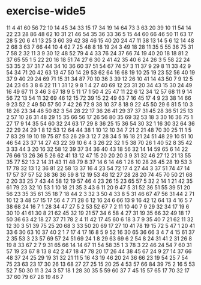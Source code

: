 # exercise-wide5
11
4
41
60
56
72
10
14
45
34
33
15
17
34
19
14
64
73
3
63
20
39
10
11
54
14
22
23
28
86
48
62
10
31
21
46
54
35
36
33
36
5
15
44
60
66
46
50
11
63
17
28
5
20
6
41
13
25
3
60
39
42
38
46
15
40
20
24
47
11
38
13
14
5
6
12
14
48
2
68
3
63
7
66
44
10
4
62
7
25
48
8
18
19
24
3
49
18
28
11
35
5
55
36
75
31
7
58
2
32
11
3
9
30
12
48
52
79
4
4
33
76
24
37
66
74
19
40
20
18
18
81
2
37
65
55
1
5
22
20
16
18
51
74
27
6
30
2
41
42
35
40
6
24
26
3
5
58
22
24
53
35
2
37
31
7
44
34
10
36
60
37
51
54
67
74
57
3
11
37
9
29
8
11
33
42
9
54
34
71
20
42
63
13
47
50
14
29
53
62
64
16
68
19
10
25
19
23
52
56
40
19
37
9
40
29
24
69
71
15
31
34
87
70
10
36
3
39
12
26
10
41
14
43
50
7
9
12
5
24
23
65
3
8
6
22
11
1
31
12
9
8
1
4
27
40
69
12
23
31
20
34
43
15
30
24
49
16
49
67
11
3
46
3
67
18
9
5
11
17
1
50
4
25
47
11
22
6
12
34
12
57
68
11
9
14
56
72
13
54
11
32
69
46
12
15
72
39
15
22
49
63
7
16
45
17
4
9
23
38
14
66
9
23
52
2
49
50
57
50
7
42
26
72
9
38
10
37
8
18
9
22
45
50
29
6
81
5
10
3
18
26
23
34
46
50
82
3
54
28
22
17
36
26
41
29
37
37
31
45
28
36
51
25
13
2
57
10
26
31
48
29
15
35
66
56
17
26
56
80
35
69
32
53
18
3
30
16
36
75
1
27
17
9
14
35
54
60
32
24
63
17
29
8
36
25
15
36
54
30
32
1
16
30
32
64
36
22
29
24
29
1
8
12
53
12
64
44
38
1
10
12
10
34
7
21
2
21
48
70
30
25
11
1
5
7
83
29
19
10
19
75
87
53
26
29
3
12
7
28
34
5
16
18
21
24
51
48
29
10
51
10
46
54
23
37
14
27
43
22
39
10
6
4
3
26
22
32
1
5
38
70
26
1
40
52
8
35
42
3
33
44
3
20
16
32
58
12
39
37
34
36
40
43
18
56
32
14
14
59
65
6
14
22
76
66
13
26
36
5
26
62
41
13
12
47
15
20
20
20
3
9
31
32
46
27
12
21
13
55
35
77
52
13
2
14
31
43
11
48
79
8
37
14
6
14
46
1
26
10
28
26
45
28
19
53
3
17
78
32
13
12
36
81
22
58
13
37
16
4
23
54
72
17
4
27
44
3
37
51
74
47
14
17
57
37
57
52
38
36
36
59
8
12
19
53
48
12
27
28
28
20
74
45
70
50
21
68
2
20
33
25
7
43
44
58
12
19
57
46
4
23
26
15
23
65
57
5
32
2
14
1
21
42
35
61
79
23
32
10
53
1
10
18
21
35
3
43
6
11
20
9
47
5
31
52
36
51
55
39
51
20
56
23
35
35
61
35
18
7
18
44
2
3
32
3
50
4
33
8
5
31
46
67
47
56
31
44
2
71
10
12
3
48
57
15
17
56
4
7
71
28
6
12
16
24
6
66
13
9
16
42
12
64
13
4
16
5
7
38
68
24
16
7
1
28
34
47
27
5
2
53
52
67
7
2
11
10
40
7
9
29
32
34
17
19
6
30
10
41
61
30
8
21
62
45
32
19
21
57
34
6
58
4
27
31
19
35
66
32
49
18
17
50
36
63
42
18
27
37
71
78
2
4
11
42
17
45
60
6
18
3
7
9
35
40
7
21
62
11
32
12
30
3
51
39
75
25
20
68
3
33
50
20
69
17
27
10
41
78
19
15
72
5
47
1
20
41
33
6
30
63
10
37
40
2
1
7
17
4
17
16
8
5
9
52
16
30
65
36
66
3
4
7
4
15
61
37
2
35
53
3
23
57
69
57
24
51
69
24
1
8
29
63
69
6
2
54
8
24
31
41
2
31
26
8
19
8
33
67
2
7
9
31
65
66
14
14
67
11
54
58
35
1
3
78
3
22
46
24
54
7
60
31
57
19
23
67
8
13
8
42
2
47
18
47
78
20
17
26
44
38
45
67
24
9
27
14
37
66
48
37
24
25
29
19
31
32
21
11
5
16
43
19
46
20
24
36
66
23
19
54
25
7
54
75
23
63
23
17
30
26
13
68
27
27
25
15
20
25
4
53
57
66
84
39
75
2
16
5
53
52
7
50
30
11
3
24
3
57
18
1
28
30
35
5
59
60
37
7
45
15
57
65
17
70
32
17
37
60
79
67
28
19
46
7
